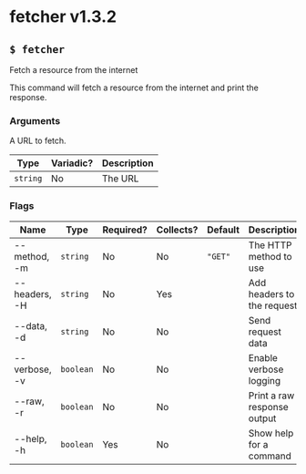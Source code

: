 # fetcher v1.3.2

## `$ fetcher`

Fetch a resource from the internet

This command will fetch a resource from the internet and print the response.

### Arguments

A URL to fetch.

| Type     | Variadic? | Description |
| -------- | --------- | ----------- |
| `string` | No        | The URL     |

### Flags

| Name          | Type      | Required? | Collects? | Default | Description                 |
| ------------- | --------- | --------- | --------- | ------- | --------------------------- |
| --method, -m  | `string`  | No        | No        | `"GET"` | The HTTP method to use      |
| --headers, -H | `string`  | No        | Yes       |         | Add headers to the request  |
| --data, -d    | `string`  | No        | No        |         | Send request data           |
| --verbose, -v | `boolean` | No        | No        |         | Enable verbose logging      |
| --raw, -r     | `boolean` | No        | No        |         | Print a raw response output |
| --help, -h    | `boolean` | Yes       | No        |         | Show help for a command     |
